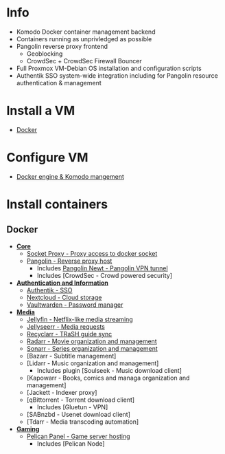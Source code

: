 # Info
- Komodo Docker container management backend
- Containers running as unprivledged as possible
- Pangolin reverse proxy frontend
  - Geoblocking
  - CrowdSec + CrowdSec Firewall Bouncer
- Full Proxmox VM-Debian OS installation and configuration scripts
- Authentik SSO system-wide integration including for Pangolin resource authentication & management

# Install a VM
- [Docker](https://github.com/platnub/titan-server/tree/main/virtual-machines)

# Configure VM
- [Docker engine & Komodo mangement](https://github.com/platnub/container-host-templates/blob/main/docker/README.md)

# Install containers
## Docker
- <ins>**Core**</ins>
  - [Socket Proxy - Proxy access to docker socket](https://github.com/platnub/titan-server/tree/main/docker/containers/socket-proxy)
  - [Pangolin - Reverse proxy host](https://github.com/platnub/titan-server/tree/main/docker/containers/pangolin)
    - Includes [Pangolin Newt - Pangolin VPN tunnel](https://github.com/platnub/titan-server/tree/main/docker/containers/pangolin/newt)
    - Includes [CrowdSec - Crowd powered security]
- <ins>**Authentication and Information**</ins>
  - [Authentik - SSO](https://github.com/platnub/titan-server/tree/main/docker/containers/authentik)
  - [Nextcloud - Cloud storage](https://github.com/platnub/container-host-templates/tree/main/docker/containers/nextcloud)
  - [Vaultwarden - Password manager](https://github.com/platnub/titan-server/tree/main/docker/containers/vaultwarden)
- <ins>**Media**</ins>
  - [Jellyfin - Netflix-like media streaming](https://github.com/platnub/container-host-templates/tree/main/docker/containers/jellyfin)
  - [Jellyseerr - Media requests](https://github.com/platnub/container-host-templates/tree/main/docker/containers/jellyseerr)
  - [Recyclarr - TRaSH guide sync](https://github.com/platnub/container-host-templates/tree/main/docker/containers/recyclarr)
  - [Radarr - Movie organization and management](https://github.com/platnub/container-host-templates/tree/main/docker/containers/radarr)
  - [Sonarr - Series organization and management](https://github.com/platnub/container-host-templates/tree/main/docker/containers/sonarr)
  - [Bazarr - Subtitle management]
  - [Lidarr - Music organization and management]
    - Includes plugin [Soulseek - Music download client]
  - [Kapowarr - Books, comics and managa organization and management]
  - [Jackett - Indexer proxy]
  - [qBittorrent - Torrent download client]
    - Includes [Gluetun - VPN]
  - [SABnzbd - Usenet download client]
  - [Tdarr - Media transcoding automation]
- <ins>**Gaming**</ins>
  - [Pelican Panel - Game server hosting](https://github.com/platnub/container-host-templates/tree/main/docker/containers/pelican)
    - Includes [Pelican Node]
